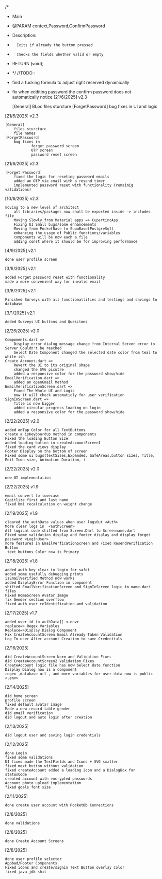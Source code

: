 /*
*   Main
*   @PARAM context,Password,ConfirmPassword
*   Description:
*       Exits if already the button pressed
*       Checks the fields whether valid or empty
*   RETURN (void);
* */
//TODO::
* find a fucking formula to adjust right reserved dynamically
* fix when edditing password the confirm password does not automatically notice
[21/6/2025] v2.3
    
    [General]
        BLoc files sturcture
    [ForgetPassword]
        bug fixes in UI and logic 

[21/6/2025] v2.3
    
    [General]
        files sturcture
        file names
    [ForgetPassword]
        bug fixes in 
                forget password screen
                OTP screen
                password reset screen
    
[21/6/2025] v2.3
    
    [Forget Password]
        fixed the logic for reseting password emails
        added an OTP via email with a resend timer
        implemented password reset with functionality (remainig validations)

[10/6/2025] v2.3

    moving to a new level of architect
        all libraries/packages now shall be exported inside -> includes file
        Moving Slowly from Material apps => CupertinoApp
        Fixing UI Small bugs/some enhancements
        Moving from PocketBase to SupaBase(PostgreSql)
        enhancing the usage of Public functions/variables
        components will be now each a file
        adding const where it should be for improving performance

[4/9/2025] v2.1
    
    done user profile screen

[3/9/2025] v2.1
    
    added Forget password reset with functionality
    made a more convenient way for invalid email

[3/8/2025] v2.1
    
    Finished Surveys with all functionallities and testings and savings to database

[3/1/2025] v2.1

    Added Surveys UI buttons and Quesitons

[2/26/2025] v2.0

    Components.dart => 
        Display error dialog message change from Internal Server error to Server Couldn't be reached
        Select Date Component changed the selected date color from teal to white-ish
    Create Account.dart => 
        Revert the UI to its original shape
        changed the SVG picutre
        added a responsive color for the password show/hide
    EmailVerification.dart =>
        added an openGmail Method
    EmailVerificationScreen.dart =>
        Fixed The Whole UI and Logic
        now it will check automaticly for user verification
    SignInScreen.dart =>
        Title is now bigger
        added circular progress loading on login
        added a responsive color for the password show/hide

[2/22/2025] v2.0

    added onTap Color for all TextButtons
    create a isKeyboardUp method in components
    Fixed the loading Button Size
    added loading button in createAccountScreen1
    fixed the card views display
    Footer Display on the bottom of screen
    Fixed some ui bugs(textSizes,Expanded, SafeAreas,button sizes, Title, Edit Icon size, Animation Duration, )
    

[2/22/2025] v2.0

    new UI implementation


[2/22/2025] v1.9

    email convert to lowecase
    Capitlize first and last name
    fixed bmi recalculation on weight change

[2/19/2025] v1.9
        
    cleared the authData values when user logsOut <Auth>
    More clear logs in  <authScreen> 
    All logical code shifted from Screen.Dart to Screenname.dart
    Fixed some validation display and footer display and display forget password <LogInUser>
    more features in EmailVerficationScreen and Fixed ResendVerification Button
     text buttons Color now is Primary

[2/18/2025] v1.8

    added auth key clear in login for safet
    added some usefully debugging prints
    isEmailVerified Method now works
    added DisplayError Function in component
    shifted EmailVerificationScreen and SignInScreen logic to name.dart files
    Fixed HomeScreen Avatar Image
    fix Gender section overflow
    fixed auth user reIdentification and validation

[2/17/2025] v1.7

    added user id to authData[] <.env>
    replace=> Regex Variables
    Replace=>Display Dialog Component
    Fix CreateAccountScreen Email Already Taken Validation
    Log In user After account Creation to save Credentials

[2/16/2025]

    did CreateAccountScreen Norm and Validation Fixes
    did CreateAccountScreen2 Validation Fixes
    CreateAccount logic file has now Select date function
    Display Dialog now is a component
    regex ,database url , and more variables for user data now is public <.env>

[2/14/2025]

    did home screen 
    profile screen 
    fixed default avatar image
    Made a new record table gender
    did email verification
    did logout and auto login after creation

[2/13/2025]

    did logout user and saving login credentials

[2/12/2025]

    done Login
    fixed some validations 
    UI fixes made the TextFields and Icons + SVG smaller
    fixed next button without validation
    fixed createAccount added a loading icon and a DialogBox for statusCode
    created account with encrypted passwords
    Account photo upload implementation 
    fixed goals font size

[2/11/2025]

    done create user account with PocketDb Connections 

[2/8/2025]

    done validations

[2/8/2025]

    done Create Account Screens

[2/8/2025]

    done user profile selector
    Appbad/Footer Components
    Fixed icons and create/signin Text Button overlay Color
    fixed java jdk shit